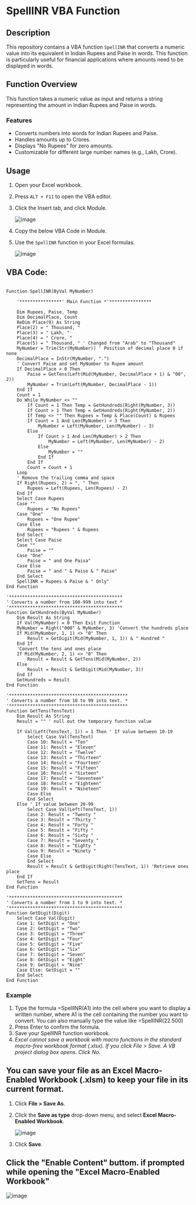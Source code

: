 # SpellINR VBA Function

## Description
This repository contains a VBA function `SpellINR` that converts a numeric value into its equivalent in Indian Rupees and Paise in words. This function is particularly useful for financial applications where amounts need to be displayed in words.

## Function Overview
This function takes a numeric value as input and returns a string representing the amount in Indian Rupees and Paise in words.

### Features

- Converts numbers into words for Indian Rupees and Paise.
- Handles amounts up to Crores.
- Displays "No Rupees" for zero amounts.
- Customizable for different large number names (e.g., Lakh, Crore).

## Usage
1. Open your Excel workbook.
2. Press `ALT + F11` to open the VBA editor.
3. Click the Insert tab, and click Module.

   ![image](https://github.com/user-attachments/assets/95c403c8-f820-4924-9f91-9f24a02ba287)
   
5. Copy the below VBA Code in Module.
6. Use the `SpellINR` function in your Excel formulas.

   ![image](https://github.com/user-attachments/assets/6802a6f9-ffef-4fec-8159-a4eacab5c288)


## VBA Code:
```vba

Function SpellINR(ByVal MyNumber)

    '****************' Main Function *'****************

    Dim Rupees, Paise, Temp
    Dim DecimalPlace, Count
    ReDim Place(9) As String
    Place(2) = " Thousand, "
    Place(3) = " Lakh, "
    Place(4) = " Crore, "
    Place(5) = " Thousand, " ' Changed from "Arab" to "Thousand"
    MyNumber = Trim(Str(MyNumber)) ' Position of decimal place 0 if none
    DecimalPlace = InStr(MyNumber, ".")
    ' Convert Paise and set MyNumber to Rupee amount
    If DecimalPlace > 0 Then
        Paise = GetTens(Left(Mid(MyNumber, DecimalPlace + 1) & "00", 2))
        MyNumber = Trim(Left(MyNumber, DecimalPlace - 1))
    End If
    Count = 1
    Do While MyNumber <> ""
        If Count = 1 Then Temp = GetHundreds(Right(MyNumber, 3))
        If Count > 1 Then Temp = GetHundreds(Right(MyNumber, 2))
        If Temp <> "" Then Rupees = Temp & Place(Count) & Rupees
        If Count = 1 And Len(MyNumber) > 3 Then
            MyNumber = Left(MyNumber, Len(MyNumber) - 3)
        Else
            If Count > 1 And Len(MyNumber) > 2 Then
                MyNumber = Left(MyNumber, Len(MyNumber) - 2)
            Else
                MyNumber = ""
            End If
        End If
        Count = Count + 1
    Loop
    ' Remove the trailing comma and space
    If Right(Rupees, 2) = ", " Then
        Rupees = Left(Rupees, Len(Rupees) - 2)
    End If
    Select Case Rupees
    Case ""
        Rupees = "No Rupees"
    Case "One"
        Rupees = "One Rupee"
    Case Else
        Rupees = "Rupees " & Rupees
    End Select
    Select Case Paise
    Case ""
        Paise = ""
    Case "One"
        Paise = " and One Paisa"
    Case Else
        Paise = " and " & Paise & " Paise"
    End Select
    SpellINR = Rupees & Paise & " Only"
End Function

'*******************************************
' Converts a number from 100-999 into text *
'*******************************************
Function GetHundreds(ByVal MyNumber)
    Dim Result As String
    If Val(MyNumber) = 0 Then Exit Function
    MyNumber = Right("000" & MyNumber, 3) 'Convert the hundreds place
    If Mid(MyNumber, 1, 1) <> "0" Then
        Result = GetDigit(Mid(MyNumber, 1, 1)) & " Hundred "
    End If
    'Convert the tens and ones place
    If Mid(MyNumber, 2, 1) <> "0" Then
        Result = Result & GetTens(Mid(MyNumber, 2))
    Else
        Result = Result & GetDigit(Mid(MyNumber, 3))
    End If
    GetHundreds = Result
End Function

'*********************************************
' Converts a number from 10 to 99 into text. *
'*********************************************
Function GetTens(TensText)
    Dim Result As String
    Result = "" ' null out the temporary function value

    If Val(Left(TensText, 1)) = 1 Then ' If value between 10-19
        Select Case Val(TensText)
        Case 10: Result = "Ten"
        Case 11: Result = "Eleven"
        Case 12: Result = "Twelve"
        Case 13: Result = "Thirteen"
        Case 14: Result = "Fourteen"
        Case 15: Result = "Fifteen"
        Case 16: Result = "Sixteen"
        Case 17: Result = "Seventeen"
        Case 18: Result = "Eighteen"
        Case 19: Result = "Nineteen"
        Case Else
        End Select
    Else ' If value between 20-99
        Select Case Val(Left(TensText, 1))
        Case 2: Result = "Twenty "
        Case 3: Result = "Thirty "
        Case 4: Result = "Forty "
        Case 5: Result = "Fifty "
        Case 6: Result = "Sixty "
        Case 7: Result = "Seventy "
        Case 8: Result = "Eighty "
        Case 9: Result = "Ninety "
        Case Else
        End Select
        Result = Result & GetDigit(Right(TensText, 1)) 'Retrieve ones place
    End If
    GetTens = Result
End Function

'*******************************************
' Converts a number from 1 to 9 into text. *
'*******************************************
Function GetDigit(Digit)
    Select Case Val(Digit)
    Case 1: GetDigit = "One"
    Case 2: GetDigit = "Two"
    Case 3: GetDigit = "Three"
    Case 4: GetDigit = "Four"
    Case 5: GetDigit = "Five"
    Case 6: GetDigit = "Six"
    Case 7: GetDigit = "Seven"
    Case 8: GetDigit = "Eight"
    Case 9: GetDigit = "Nine"
    Case Else: GetDigit = ""
    End Select
End Function

```

### Example
1. Type the formula =SpellINR(A1) into the cell where you want to display a written number, where A1 is the cell containing the number you want to convert. You can also manually type the value like =SpellINR(22.500)
2. Press Enter to confirm the formula.
3. Save your SpellINR function workbook.
4. _Excel cannot save a workbook with macro functions in the standard macro-free workbook format (.xlsx). If you click File > Save. A VB project dialog box opens. Click No._

## You can save your file as an **Excel Macro-Enabled Workbook (.xlsm)** to keep your file in its current format.
1. Click **File > Save As**.
2. Click the **Save as type** drop-down menu, and select **Excel Macro-Enabled Workbook**.

   ![image](https://github.com/user-attachments/assets/dcda34a5-7532-4517-8e5b-761cf7997239)
   
4. Click **Save**.

## Click the "Enable Content" buttom. if prompted while opening the "Excel Macro-Enabled Workbook"

   ![image](https://github.com/user-attachments/assets/92e4d3fb-00a7-4d25-b047-6b75fdd627c2)
   
